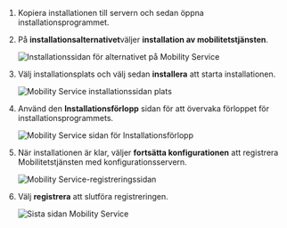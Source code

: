 1. Kopiera installationen till servern och sedan öppna installationsprogrammet.
2. På **installationsalternativet**väljer **installation av mobilitetstjänsten**.

    ![Installationssidan för alternativet på Mobility Service](./media/site-recovery-install-mob-svc-gui/mobility1.png)

3. Välj installationsplats och välj sedan **installera** att starta installationen.

    ![Mobility Service installationssidan plats](./media/site-recovery-install-mob-svc-gui/mobility2.png)

4. Använd den **Installationsförlopp** sidan för att övervaka förloppet för installationsprogrammets.

    ![Mobility Service sidan för Installationsförlopp](./media/site-recovery-install-mob-svc-gui/mobility3.png)

5. När installationen är klar, väljer **fortsätta konfigurationen** att registrera Mobilitetstjänsten med konfigurationsservern.

    ![Mobility Service-registreringssidan](./media/site-recovery-install-mob-svc-gui/mobility4.png)

6. Välj **registrera** att slutföra registreringen.

    ![Sista sidan Mobility Service](./media/site-recovery-install-mob-svc-gui/mobility5.png)

